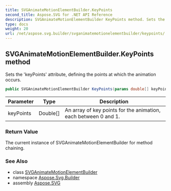 ```yaml
---
title: SVGAnimateMotionElementBuilder.KeyPoints
second_title: Aspose.SVG for .NET API Reference
description: SVGAnimateMotionElementBuilder KeyPoints method. Sets the keyPoints attribute defining the points at which the animation occurs
type: docs
weight: 20
url: /net/aspose.svg.builder/svganimatemotionelementbuilder/keypoints/
---
```

## SVGAnimateMotionElementBuilder.KeyPoints method

Sets the 'keyPoints' attribute, defining the points at which the animation occurs.

```csharp
public SVGAnimateMotionElementBuilder KeyPoints(params double[] keyPoints)
```

| Parameter | Type | Description |
| --- | --- | --- |
| keyPoints | Double[] | An array of key points for the animation, each between 0 and 1. |

### Return Value

The current instance of SVGAnimateMotionElementBuilder for method chaining.

### See Also

* class [SVGAnimateMotionElementBuilder](../)
* namespace [Aspose.Svg.Builder](../../../aspose.svg.builder/)
* assembly [Aspose.SVG](../../../)
